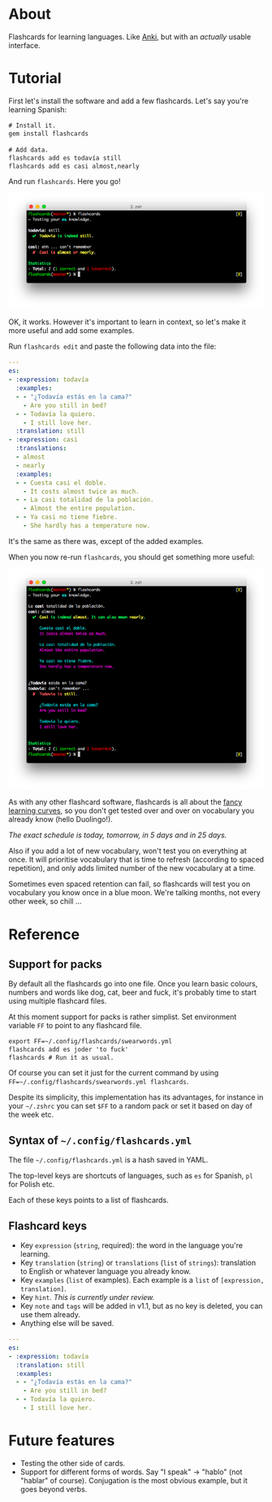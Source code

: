 # About

Flashcards for learning languages. Like [Anki](https://apps.ankiweb.net), but with an *actually* usable interface.

# Tutorial

First let's install the software and add a few flashcards. Let's say you're learning Spanish:

```shell
# Install it.
gem install flashcards

# Add data.
flashcards add es todavía still
flashcards add es casi almost,nearly
```

And run `flashcards`. Here you go!

![flashcards-1](https://raw.githubusercontent.com/botanicus/flashcards/master/doc/flashcards-1.png)

OK, it works. However it's important to learn in context, so let's make it more
useful and add some examples.

Run `flashcards edit` and paste the following data into the file:

```yaml
---
es:
- :expression: todavía
  :examples:
  - - "¿Todavía estás en la cama?"
    - Are you still in bed?
  - - Todavía la quiero.
    - I still love her.
  :translation: still
- :expression: casi
  :translations:
  - almost
  - nearly
  :examples:
  - - Cuesta casi el doble.
    - It costs almost twice as much.
  - - La casi totalidad de la población.
    - Almost the entire population.
  - - Ya casi no tiene fiebre.
    - She hardly has a temperature now.
```

It's the same as there was, except of the added examples.

When you now re-run `flashcards`, you should get something more useful:

![flashcards-2](https://raw.githubusercontent.com/botanicus/flashcards/master/doc/flashcards-2.png)

As with any other flashcard software, flashcards is all about the [fancy learning curves](https://en.wikipedia.org/wiki/Spaced_repetition),
so you don't get tested over and over on vocabulary you already know (hello Duolingo!).

_The exact schedule is today, tomorrow, in 5 days and in 25 days._

Also if you add a lot of new vocabulary, won't test you on everything at once.
It will prioritise vocabulary that is time to refresh (according to spaced repetition),
and only adds limited number of the new vocabulary at a time.

Sometimes even spaced retention can fail, so flashcards will test you on vocabulary
you know once in a blue moon. We're talking months, not every other week, so chill ...

# Reference

## Support for packs

By default all the flashcards go into one file. Once you learn basic colours,
numbers and words like dog, cat, beer and fuck, it's probably time to start using
multiple flashcard files.

At this moment support for packs is rather simplist. Set environment variable `FF`
to point to any flashcard file.

```shell
export FF=~/.config/flashcards/swearwords.yml
flashcards add es joder 'to fuck'
flashcards # Run it as usual.
```

Of course you can set it just for the current command by using
`FF=~/.config/flashcards/swearwords.yml flashcards`.

Despite its simplicity, this implementation has its advantages, for instance in
your `~/.zshrc` you can set `$FF` to a random pack or set it based on day of the week etc.

## Syntax of `~/.config/flashcards.yml`

The file `~/.config/flashcards.yml` is a hash saved in YAML.

The top-level keys are shortcuts of languages, such as `es` for Spanish, `pl` for Polish etc.

Each of these keys points to a list of flashcards.

## Flashcard keys

- Key `expression` (`string`, required): the word in the language you're learning.
- Key `translation` (`string`) or `translations` (`list` of `strings`): translation to English or whatever language you already know.
- Key `examples` (`list` of examples). Each example is a `list` of `[expression, translation]`.
- Key `hint`. _This is currently under review._
- Key `note` and `tags` will be added in v1.1, but as no key is deleted, you can use them already.
- Anything else will be saved.

```yaml
---
es:
- :expression: todavía
  :translation: still
  :examples:
  - - "¿Todavía estás en la cama?"
    - Are you still in bed?
  - - Todavía la quiero.
    - I still love her.
```

# Future features

- Testing the other side of cards.
- Support for different forms of words. Say "I speak" -> "hablo" (not "hablar" of course).
  Conjugation is the most obvious example, but it goes beyond verbs.

